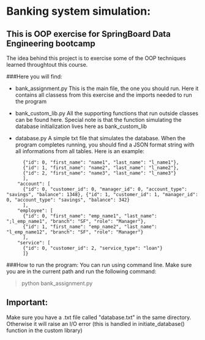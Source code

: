 # Banking system simulation:
## This is OOP exercise for SpringBoard Data Engineering bootcamp

The idea behind this project is to exercise some of the OOP  techniques learned throughtout this course.


###Here you will find:
* bank_assignment.py
This is the main file, the one you should run. Here it contains all classess from this exercise and the imports needed to run the program

* bank_custom_lib.py
All the supporting functions that run outside classes can be found here. Special note is that the function simulating the database initialization lives here as bank_custom_lib

* database.py
A simple txt file that simulates the database. When the program completes running, you should find a JSON format string with all informations from all tables. Here is an example:

```{"customer": [
      {"id": 0, "first_name": "name1", "last_name": "l_name1"},
      {"id": 1, "first_name": "name2", "last_name": "l_name2"},
      {"id": 2, "first_name": "name3", "last_name": "l_name3"}
      ],
    "account": [
      {"id": 0, "customer_id": 0, "manager_id": 0, "account_type": "savings", "balance": 1348}, {"id": 1, "customer_id": 1, "manager_id": 0, "account_type": "savings", "balance": 342}
      ],
    "employee": [
      {"id": 0, "first_name": "emp_name1", "last_name": ";l_emp_name1", "branch": "SF", "role": "Manager"},
      {"id": 1, "first_name": "emp_name2", "last_name": "l_emp_name12", "branch": "SF", "role": "Manager"}
      ],
    "service": [
      {"id": 0, "customer_id": 2, "service_type": "loan"}
      ]}
```
###How to run the program:
You can run using command line. Make sure you are in the current path and run the following command:
> python bank_assignment.py

## Important:
Make sure you have a .txt file called "database.txt" in the same directory. Otherwise it will raise an I/O error (this is handled in initiate_database() function in the custom library)
